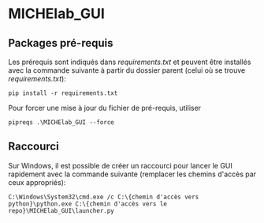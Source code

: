 # MICHElab_GUI

  

## Packages pré-requis

  
Les prérequis sont indiqués dans *requirements.txt* et peuvent être installés avec la commande suivante à partir du dossier parent (celui où se trouve *requirements.txt*):

```pip install -r requirements.txt```

Pour forcer une mise à jour du fichier de pré-requis, utiliser

```pipreqs .\MICHElab_GUI --force```

## Raccourci

Sur Windows, il est possible de créer un raccourci pour lancer le GUI rapidement avec la commande suivante (remplacer les chemins d'accès par ceux appropriés):

```C:\Windows\System32\cmd.exe /c C:\{chemin d'accès vers python}\python.exe C:\{chemin d'accès vers le repo}\MICHElab_GUI\launcher.py```


